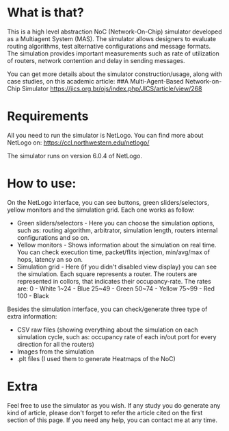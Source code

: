 # What is that?

This is a high level abstraction NoC (Network-On-Chip) simulator developed as a Multiagent System (MAS). The simulator allows designers to evaluate routing algorithms, test alternative configurations and message formats. The simulation provides important measurements such as rate of utilization of routers, network contention and delay in sending messages.

You can get more details about the simulator construction/usage, along with case studies, on this academic article:
##A Multi-Agent-Based Network-on-Chip Simulator
https://jics.org.br/ojs/index.php/JICS/article/view/268

# Requirements

All you need to run the simulator is NetLogo. You can find more about NetLogo on:
https://ccl.northwestern.edu/netlogo/

The simulator runs on version 6.0.4 of NetLogo.

# How to use:

On the NetLogo interface, you can see buttons, green sliders/selectors, yellow monitors and the simulation grid. Each one works as follow:
- Green sliders/selectors - Here you can choose the simulation options, such as: routing algorithm, arbitrator, simulation length, routers internal configurations and so on.
- Yellow monitors - Shows information about the simulation on real time. You can check execution time, packet/flits injection, min/avg/max of hops, latency an so on.
- Simulation grid - Here (if you didn't disabled view display) you can see the simulation. Each square represents a router. The routers are represented in collors, that indicates their occupancy-rate. The rates are:
0 - White
1~24 - Blue
25~49 - Green
50~74 - Yellow
75~99 - Red
100 - Black

Besides the simulation interface, you can check/generate three type of extra information:
- CSV raw files (showing everything about the simulation on each simulation cycle, such as: occupancy rate of each in/out port for every direction for all the routers)
- Images from the simulation
- .plt files (I used them to generate Heatmaps of the NoC)

# Extra

Feel free to use the simulator as you wish. If any study you do generate any kind of article, please don't forget to refer the article cited on the first section of this page. If you need any help, you can contact me at any time.